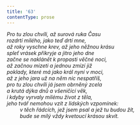 ```yaml
---
title: '63'
contentType: prose
---
```


_Pro tu zlou chvíli, až surová ruka Času  
rozdrtí milého, jako teď drtí mne,  
až roky vyschne krev, až jeho něžnou krásu  
spleť vrásek přikryje a jitro jeho dne  
začne se naklánět k propasti věčné noci,  
až začnou mizeti a jednou zmizí již  
poklady, které má jako král nyní v moci,  
až z jeho jara už na něm nic nespatříš,  
pro tu zlou chvíli já jsem obrněný zcela  
a krutá dýka dnů a všeničící věk,  
i kdyby vyrvaly milému život z těla,  
jeho tvář nemohou vzít z lidských vzpomínek:  
         v těch řádcích, jež jsem psal a jež tu budou žít,  
         bude se milý vždy kvetoucí krásou skvít._
